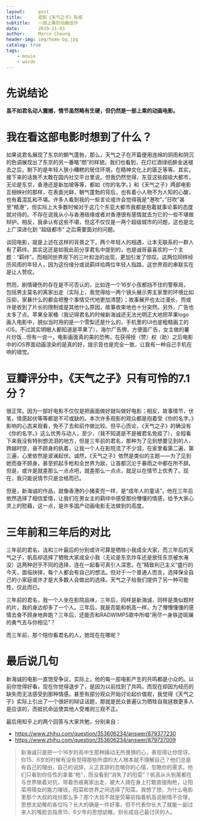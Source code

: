 ```yaml
---
layout:     post
title:      观影《天气之子》有感
subtitle:   一部上乘的动画佳作
date:       2019-11-03
author:     Marco Cheung
header-img: img/home-bg.jpg
catalog: true
tags:
    - movie
    - words
---
```


# 先说结论
**虽不如君名动人震撼，情节虽然略有生硬，但仍然是一部上乘的动画电影。**

# 我在看这部电影时想到了什么？
如果说君名展现了东京的朝气蓬勃，那么，天气之子在开篇便用连绵的阴雨和阴沉的色调展现出了东京的另一番略“颓”的样貌。我们也看到，在灯红酒绿纸醉金迷褪去之后，剩下的是年轻人狭小糟糕的居住环境，在精神文化上的匮乏等等。其实，接下来的话我不太敢在国内社交平台里说。但我仍然觉得，东亚这些超级大都市，无论是东京，香港还是新加坡等等，都如《你的名字。》和《天气之子》两部电影互相映衬的那样，在表面光鲜，朝气蓬勃的背后，也有着小人物不为人知的心酸，也有着混乱和不堪。许多人看到我的一些言论或许会觉得我是“港吹”，”日吹”甚至“精港”，但实际上大多数时候对于这几个东亚大都市我都是抱着就事论事的态度就对待的。不存在说我从小与香港结缘或者对香港很有感情就去为它的一些不堪做辩护。相反，我承认有这些不堪，但这不仅仅是一两个超级城市的问题，这也是北上广深进化到 “超级都市” 之后需要面对的问题。

谈回电影，就是上述在这样的背景之下，两个年轻人的相遇，让本无联系的一群人有了羁绊。其实这还是如我此前分享君名中提到的，也是诚哥最喜欢的一个主题：“羁绊”。而相同世界观下的三叶和泷的出现，更加引发了惊叹。这两位同样经历风雨的年轻人，因为这份缘分或说羁绊给两位年轻人指路，这世界观的串联实在是让人赞叹。

然而，剧情硬伤的存在是不可否认的，比如连一个16岁小孩都挡不住的警察局，包括男主莫名的离家出走（实际上，我觉得给一两个镜头展示男主家里的环境比如压抑，家暴什么的都会把整个事情交代地更加清楚）；故事展开也太过漫长，而或许是收到了片长的限制或是其他什么原因，故事收束地也十分突然。另外，广告也太多了点。苹果全家桶（我记得君名的时候新海诚还无法光明正大地把苹果logo画入电影中，貌似当时用的是一个雪梨还是什么的，手机里的UI也是粗糙画工的iOS。不过其实明眼人都知道是苹果了），海尔广告牌，方便面广告，女主做的薯片炒饭...但有一说一，电影画面真的美的恐怖，在获得授（赞）权（助）之后电影中的iOS界面动画渲染的是真的好，提示音也是完全一致，让我有一种自己手机在响的错觉。

# 豆瓣评分中，《天气之子》只有可怜的7.1分？
很正常。因为一部好电影不仅仅是把画面做好就叫做好电影；相反，故事情节，伏笔，情感起伏等等都是不可或缺的。本次许多观影的观众都是抱着受《你的名字。》影响的心态来观看，免不了去和前作做比较。但平心而论，《天气之子》的确没有《你的名字。》这么优秀与动人，至少，（我不知道是不是被君名免疫了），全程看下来我没有特别想流泪的地方，但是三年前的君名，那种为了见到想要见到的人，跨越时空，奋不顾身的执着，让我一个人在影院流了不少泪，在家里看第二遍，第三遍，心里依然是波澜起伏。诚然，《天气之子》依然是类似的主题——为了见到她而奋不顾身，甚至抓起手枪和全世界为敌，让首都沉沦于暴雨之中都在所不辞。但是，或许是就差那么一点点吧，就差那么一点点，就足以在情节上优秀了。现在，我只能说情节只是合格而已。

但是，新海诚的作品，就像香港的小猪麦兜一样，是“成年人的童话”，他在三年后依然选择了相信爱情，让我们在男女主的羁绊中感受那份懵懂的情感，给予大家心灵上的慰藉，这一点，是许多国产动画电影无法做到的高度。

# 三年前和三年后的对比
三年前的君名，泷和三叶最后的分别或许可算是牺牲小我成全大家，而三年后的天气之子，帆高却选择了牺牲大家成全小我（无论是东京炸车还是放任东京被水淹没）这两种迥乎不同的选择，连在一起看可真引人深思。在“精致利己主义”盛行的今天，面临抉择，每个人都会有自己的想法。但对于一个普通人而言，选择保全自己的小家庭或许才是大多数人会做出的选择。天气之子给我们提供了另一种可能性，仅此而已。

三年前的君名，我一个人坐在影院品味，三年后，同样是新海诚，同样是类似题材的片，我的身边却多了一个人。三年后，我是否能和帆高一样，为了懵懵懂懂的感情去奋不顾身地奔跑？三年后，还能否和RADWIMPS歌中所唱“用尽一身铁迹斑斓的勇气去与你相见”？

而三年前，那个陪你看君名的人，她现在在哪呢？

# 最后说几句
新海诚的电影一直饱受争议，实际上，他的每一部电影产生的共鸣都是小众的。以前你觉得好看，现在你觉得退步了，是因为以前找到了共鸣，而现在却因为经历的缺失而无法感受到那种情感。甚至有部分观众开始讨论起价值观，我觉得《天气之子》实际上引出了一个很好的辩证话题，那就是民众普遍认为牺牲自我拯救更多人是应该的，而抵抗命运使其他人受难则三观不正。

最后用知乎上的两个回答与大家共勉，分别来自：
* https://www.zhihu.com/question/353606234/answer/879377230
* https://www.zhihu.com/question/353606234/answer/879737009

>新海诚只是把一个16岁的高中生那种躁动无所畏惧的心，表现得让你惊讶。
>你15、6岁的时候有没有觉得那些所谓的大人根本就不理解自己？他们总是有自己的理由，自己的说辞，义正言辞的忽略你的心情，忽略你的需求。他们只看到你任性的拿着“枪”，而没看到“消失了的阳菜”？帆高从头到尾都在与世界做着对抗，带着伤痕离家出走，被大人骑在身上打敢直接掏枪，让阳菜用晴女的能力赚钱，阳菜和世界之间选择了阳菜。我想了想，为什么电影里那个大叔的戏份那么多？那个大叔不就是荧幕前指着帆高说剧情不合理，思想太幼稚的各位吗？长大的确是一件好事，但不代表你长大了就能一副过来人的嘴脸去指责15、6少年的思想幼稚。别长成自己最讨厌的人。

